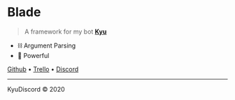 # Blade

> A framework for my bot **[Kyu](https://github.com/KyuDiscord/Kyu)**

- ⛓️ Argument Parsing
- 💎 Powerful

[Github](https://github.com/KyuDiscord/Blade) &bull; [Trello](https://trello.com/b/TJOAGiRb/blade) &bull; [Discord](💎https://discord.gg/27qBkSc)

---

KyuDiscord &copy; 2020
